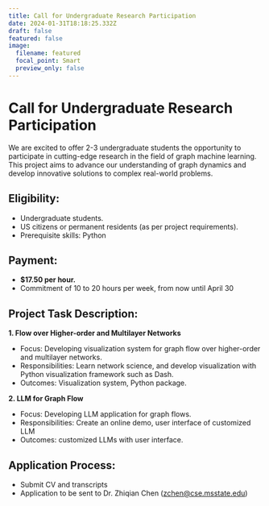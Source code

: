 ```yaml
---
title: Call for Undergraduate Research Participation
date: 2024-01-31T18:18:25.332Z
draft: false
featured: false
image:
  filename: featured
  focal_point: Smart
  preview_only: false
---
```

# **Call for Undergraduate Research Participation** 

We are excited to offer 2-3 undergraduate students the opportunity to participate in cutting-edge research in the field of graph machine learning. This project aims to advance our understanding of graph dynamics and develop innovative solutions to complex real-world problems.

## **Eligibility:**

- Undergraduate students.
- US citizens or permanent residents (as per project requirements).
- Prerequisite skills: Python

## **Payment:**

- **$17.50 per hour.**
- Commitment of 10 to 20 hours per week, from now until April 30

## **Project Task Description:**

**1. Flow over Higher-order and Multilayer Networks**

- Focus: Developing visualization system for graph flow over higher-order and multilayer networks.
- Responsibilities: Learn network science, and develop visualization with Python visualization framework such as Dash.
- Outcomes: Visualization system, Python package.

**2. LLM for Graph Flow**

- Focus: Developing LLM application for graph flows.
- Responsibilities: Create an online demo, user interface of customized LLM
- Outcomes: customized LLMs with user interface.

## **Application Process:**

- Submit CV and transcripts
- Application to be sent to Dr. Zhiqian Chen ([zchen@cse.msstate.edu](mailto:zchen@cse.msstate.edu))